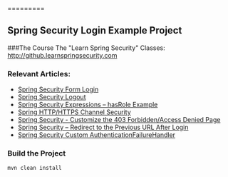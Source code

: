 =========

## Spring Security Login Example Project

###The Course
The "Learn Spring Security" Classes: http://github.learnspringsecurity.com

### Relevant Articles: 
- [Spring Security Form Login](http://www.baeldung.com/spring-security-login)
- [Spring Security Logout](http://www.baeldung.com/spring-security-logout)
- [Spring Security Expressions – hasRole Example](http://www.baeldung.com/spring-security-expressions-basic)
- [Spring HTTP/HTTPS Channel Security](http://www.baeldung.com/spring-channel-security-https)
- [Spring Security - Customize the 403 Forbidden/Access Denied Page](http://www.baeldung.com/spring-security-custom-access-denied-page)
- [Spring Security – Redirect to the Previous URL After Login](http://www.baeldung.com/spring-security-redirect-login)
- [Spring Security Custom AuthenticationFailureHandler](http://www.baeldung.com/spring-security-custom-authentication-failure-handler)

### Build the Project
```
mvn clean install
```
